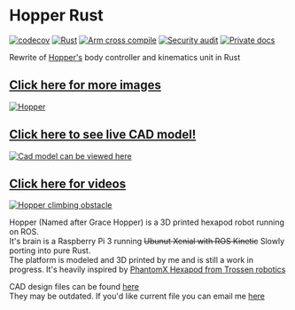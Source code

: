 # Hopper Rust

[![codecov](https://codecov.io/gh/dmweis/hopper_rust/branch/main/graph/badge.svg)](https://codecov.io/gh/dmweis/hopper_rust)
[![Rust](https://github.com/dmweis/hopper_rust/workflows/Rust/badge.svg)](https://github.com/dmweis/hopper_rust/actions)
[![Arm cross compile](https://github.com/dmweis/hopper_rust/actions/workflows/arm-cross-compile.yml/badge.svg)](https://github.com/dmweis/hopper_rust/actions/workflows/arm-cross-compile.yml)
[![Security audit](https://github.com/dmweis/hopper_rust/workflows/Security%20audit/badge.svg)](https://github.com/dmweis/hopper_rust/actions)
[![Private docs](https://github.com/dmweis/hopper_rust/workflows/Deploy%20Docs%20to%20GitHub%20Pages/badge.svg)](https://davidweis.dev/hopper_rust/hopper_rust/index.html)

Rewrite of [Hopper's](https://github.com/dmweis/Hopper_ROS) body controller and kinematics unit in Rust

## [Click here for more images](https://davidweis.dev/robotics/2019/09/21/HopperGallery2019.html)

[![Hopper](https://github.com/dmweis/Hopper_ROS/raw/master/images/ucreate_pretty.JPG)](https://davidweis.dev/robotics/2019/09/21/HopperGallery2019.html)

## [Click here to see live CAD model!](https://davidweis.dev/robotics/2019/06/22/HopperModels.html)

[![Cad model can be viewed here](https://github.com/dmweis/Hopper_ROS/raw/master/images/hopper_cad.jpg)](https://davidweis.dev/robotics/2019/06/22/HopperModels.html)

## [Click here for videos](https://www.youtube.com/playlist?list=PL2rJqSX7Z5cFj5UM5ozf1wcm_McQg75ch)

[![Hopper climbing obstacle](https://img.youtube.com/vi/faWG_BYd5a0/0.jpg)](https://www.youtube.com/playlist?list=PL2rJqSX7Z5cFj5UM5ozf1wcm_McQg75ch)

Hopper (Named after Grace Hopper) is a 3D printed hexapod robot running on ROS.  
It's brain is a Raspberry Pi 3 running ~~Ubunut Xenial with ROS Kinetic~~ Slowly porting into pure Rust.  
The platform is modeled and 3D printed by me and is still a work in progress. It's heavily inspired by [PhantomX Hexapod from Trossen robotics](http://www.trossenrobotics.com/phantomx-ax-hexapod.aspx)

CAD design files can be found [here](https://github.com/dmweis/hopper_design)  
They may be outdated. If you'd like current file you can email me [here](mailto:dweis7@gmail.com)
